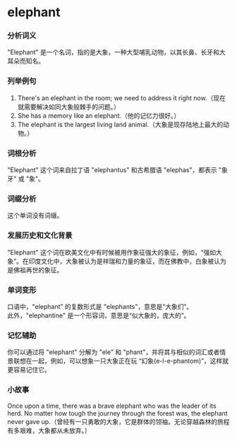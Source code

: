 # elephant

### 分析词义

  

"Elephant" 是一个名词，指的是大象，一种大型哺乳动物，以其长鼻、长牙和大耳朵而知名。

  

### 列举例句

  

1.  There's an elephant in the room; we need to address it right now.（现在就需要解决如同大象般棘手的问题。）
2.  She has a memory like an elephant.（他的记忆力很好。）
3.  The elephant is the largest living land animal.（大象是现存陆地上最大的动物。）

  

### 词根分析

  

"Elephant" 这个词来自拉丁语 "elephantus" 和古希腊语 "elephas"，都表示 "象牙" 或 "象"。

  

### 词缀分析

  

这个单词没有词缀。

  

### 发展历史和文化背景

  

"Elephant" 这个词在欧美文化中有时候被用作象征强大的象征，例如，“强如大象”。在印度文化中，大象被认为是祥瑞和力量的象征，而在佛教中，白象被认为是佛祖再世的象征。

  

### 单词变形

  

口语中，"elephant" 的复数形式是 "elephants"，意思是“大象们”。  
此外，"elephantine" 是一个形容词，意思是“似大象的，庞大的”。

  

### 记忆辅助

  

你可以通过将 "elephant" 分解为 "ele" 和 "phant"，并将其与相似的词汇或者情景联想在一起，例如，可以想象一只大象正在玩 “幻象(e-l-e-phantom)”，这样就更容易记住它。

  

### 小故事

  

Once upon a time, there was a brave elephant who was the leader of its herd. No matter how tough the journey through the forest was, the elephant never gave up.（曾经有一只勇敢的大象，它是群体的领袖。无论穿越森林的旅程有多艰难，大象都从未放弃。）

